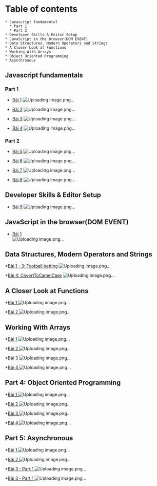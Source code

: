 # Table of contents
    * Javascript fundamental
      * Part 1
      * Part 2
    * Developer Skills & Editor Setup
    * JavaScript in the browser(DOM EVENT)
    * Data Structures, Modern Operators and Strings
    * A Closer Look at Functions
    * Working With Arrays
    * Object Oriented Programming
    * Asynchronous
    
## Javascript fundamentals
### Part 1
* [Bài 1](https://github.com/iuh21078081/21078081_BuiDucHieu_Lab1_2/blob/main/Part_1_Fundamental_Js/Cau_1/Cau_1.js)
    ![Uploading image.png…](https://github.com/iuh21078081/21078081_BuiDucHieu_Lab1_2/blob/main/Part_1_Fundamental_Js/Cau_1/Cau_1.png)
  
* [Bài 2](https://github.com/iuh21078081/21078081_BuiDucHieu_Lab1_2/blob/main/Part_1_Fundamental_Js/Cau_2/Cau_2.js)
    ![Uploading image.png…](https://github.com/iuh21078081/21078081_BuiDucHieu_Lab1_2/blob/main/Part_1_Fundamental_Js/Cau_2/Cau2.png)
  
* [Bài 3](https://github.com/iuh21078081/21078081_BuiDucHieu_Lab1_2/blob/main/Part_1_Fundamental_Js/Cau_3/Cau_3.js)
    ![Uploading image.png…](https://github.com/iuh21078081/21078081_BuiDucHieu_Lab1_2/blob/main/Part_1_Fundamental_Js/Cau_3/Cau_3.png)
  
* [Bài 4](https://github.com/iuh21078081/21078081_BuiDucHieu_Lab1_2/blob/main/Part_1_Fundamental_Js/Cau_4/Cau_4.js)
    ![Uploading image.png…](https://github.com/iuh21078081/21078081_BuiDucHieu_Lab1_2/blob/main/Part_1_Fundamental_Js/Cau_4/Cau_4.png)
  
### Part 2

* [Bài 5](https://github.com/iuh21078081/21078081_BuiDucHieu_Lab1_2/blob/main/Part_1_Fundamental_Js/Cau_5/Cau_5.js)
    ![Uploading image.png…](https://github.com/iuh21078081/21078081_BuiDucHieu_Lab1_2/blob/main/Part_1_Fundamental_Js/Cau_5/Cau_5.png)
  
* [Bài 6](https://github.com/iuh21078081/21078081_BuiDucHieu_Lab1_2/blob/main/Part_1_Fundamental_Js/Cau_6/Cau_6.js)
    ![Uploading image.png…](https://github.com/iuh21078081/21078081_BuiDucHieu_Lab1_2/blob/main/Part_1_Fundamental_Js/Cau_6/Cau_6_Result.png)
  
* [Bài 7](https://github.com/iuh21078081/21078081_BuiDucHieu_Lab1_2/blob/main/Part_1_Fundamental_Js/Cau_7/Cau_7.js)
    ![Uploading image.png…](https://github.com/iuh21078081/21078081_BuiDucHieu_Lab1_2/blob/main/Part_1_Fundamental_Js/Cau_7/Cau7_Result.png)
  
* [Bài 8](https://github.com/iuh21078081/21078081_BuiDucHieu_Lab1_2/blob/main/Part_1_Fundamental_Js/Cau_8/Cau_8.js)
    ![Uploading image.png…](https://github.com/iuh21078081/21078081_BuiDucHieu_Lab1_2/blob/main/Part_1_Fundamental_Js/Cau_8/Cau_8.png)
  
## Developer Skills & Editor Setup

* [Bài 9](https://github.com/iuh21078081/21078081_BuiDucHieu_Lab1_2/blob/main/Part_1_Fundamental_Js/Cau_9/Cau_9.js)
    ![Uploading image.png…](https://github.com/iuh21078081/21078081_BuiDucHieu_Lab1_2/blob/main/Part_1_Fundamental_Js/Cau_9/Cau_9.png)

## JavaScript in the browser(DOM EVENT)
* [Bài 1](https://github.com/iuh21078081/21078081_BuiDucHieu_Lab1_2/blob/main/Part_2_DOM_Events/Cau_1/Cau_1.js)  
    ![Uploading image.png…](https://github.com/iuh21078081/21078081_BuiDucHieu_Lab1_2/blob/main/Part_2_DOM_Events/Cau_1/KetQua.png)
  
## Data Structures, Modern Operators and Strings
*[Bài 1 - 3: Football betting](https://github.com/iuh21078081/21078081_BuiDucHieu_Lab1_2/blob/main/Part_3/Cau_1/FootballBettingApp.js)
    ![Uploading image.png…](https://github.com/iuh21078081/21078081_BuiDucHieu_Lab1_2/blob/main/Part_3/Cau_1/KetQua.png)
    
*[Bài 4: CovertToCamelCase](https://github.com/iuh21078081/21078081_BuiDucHieu_Lab1_2/blob/main/Part_3/ConvertToCamelCase/ConvertToCamelCase.js)
    ![Uploading image.png…](https://github.com/iuh21078081/21078081_BuiDucHieu_Lab1_2/blob/main/Part_3/ConvertToCamelCase/KetQua.png)
    
## A Closer Look at Functions
*[Bài 1 ](https://github.com/iuh21078081/21078081_BuiDucHieu_Lab1_2/blob/main/Part_3/ACloserAtLookAtFunction/Cau_1/Cau_1.js)
    ![Uploading image.png…](https://github.com/iuh21078081/21078081_BuiDucHieu_Lab1_2/blob/main/Part_3/ACloserAtLookAtFunction/Cau_1/KetQua.png)

*[Bài 2 ](https://github.com/iuh21078081/21078081_BuiDucHieu_Lab1_2/blob/main/Part_3/ACloserAtLookAtFunction/Cau_2/Cau_2.js)
    ![Uploading image.png…](https://github.com/iuh21078081/21078081_BuiDucHieu_Lab1_2/blob/main/Part_3/ACloserAtLookAtFunction/Cau_2/KetQua.png)
    
## Working With Arrays
*[Bài 1 ](https://github.com/iuh21078081/21078081_BuiDucHieu_Lab1_2/blob/main/Part_3/ArrayJavascript/Cau_1/Cau_1.js)
    ![Uploading image.png…](https://github.com/iuh21078081/21078081_BuiDucHieu_Lab1_2/blob/main/Part_3/ArrayJavascript/Cau_1/KetQua.png)
    
*[Bài 2 ](Part_3/ArrayJavascript/Cau_2/Cau_2.js)
    ![Uploading image.png…](Part_3/ArrayJavascript/Cau_2/KetQua.png)

*[Bài 3 ](Part_3/ArrayJavascript/Cau_3/Cau_3.js)
    ![Uploading image.png…](Part_3/ArrayJavascript/Cau_3/KetQua.png)

*[Bài 4 ](Part_3/ArrayJavascript/Cau_4)
    ![Uploading image.png…](Part_3/ArrayJavascript/Cau_4/KetQua.png)

## Part 4: Object Oriented Programming
*[Bài 1 ](Part_4_OOP/Cau_1)
    ![Uploading image.png…](Part_4_OOP/Cau_1/KetQua.png)

*[Bài 2 ](Part_4_OOP/Cau_2)
    ![Uploading image.png…](Part_4_OOP/Cau_2/KetQua.png)

*[Bài 3 ](Part_4_OOP/Cau_3)
    ![Uploading image.png…](Part_4_OOP/Cau_3/KetQua.png)

*[Bài 4 ](Part_4_OOP/Cau_4)
    ![Uploading image.png…](Part_4_OOP/Cau_4/KetQua.png)
## Part 5: Asynchronous
*[Bài 1 ](Part_5_Asynchronous/Cau_1)
    ![Uploading image.png…](Part_5_Asynchronous/Cau_1/KetQua.png)
    
*[Bài 2 ](Part_5_Asynchronous/Cau_2)
    ![Uploading image.png…](Part_5_Asynchronous/Cau_2/KetQua.png)
    
*[Bài 3 - Part 1 ](Part_5_Asynchronous/Cau_3/Part_1)
    ![Uploading image.png…](Part_5_Asynchronous/Cau_3/Part_1/KetQua.png)
    
*[Bài 3 - Part 1 ](Part_5_Asynchronous/Cau_3/Part_2)
    ![Uploading image.png…](Part_5_Asynchronous/Cau_3/Part_2/KetQua.png)

